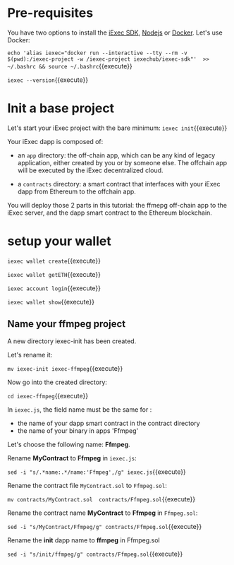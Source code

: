 # Pre-requisites
You have two options to install the [iExec SDK](https://github.com/iExecBlockchainComputing/iexec-sdk), [Nodejs]((https://nodejs.org/en/)) or [Docker](https://www.docker.com/). Let's use Docker:

`echo 'alias iexec="docker run --interactive --tty --rm -v $(pwd):/iexec-project -w /iexec-project iexechub/iexec-sdk"'  >> ~/.bashrc && source ~/.bashrc`{{execute}}

`iexec --version`{{execute}}

# Init a base project

Let's start your iExec project with the bare minimum:
`iexec init`{{execute}}

Your iExec dapp is composed of:

* an ```app``` directory:
the off-chain app, which can be any kind of legacy application, either created by you or by someone else. The offchain app will be executed by the iExec decentralized cloud.

* a ```contracts``` directory:
a smart contract that interfaces with your iExec dapp from Ethereum to the offchain app.


You will deploy those 2 parts in this tutorial: the ffmepg off-chain app to the iExec server, and the dapp smart contract to the Ethereum blockchain.

# setup your wallet

`iexec wallet create`{{execute}}

`iexec wallet getETH`{{execute}}

`iexec account login`{{execute}}

`iexec wallet show`{{execute}}

## Name your ffmpeg project

A new directory iexec-init has been created.

Let's rename it:

`mv iexec-init iexec-ffmpeg`{{execute}}

Now go into the created directory:

`cd iexec-ffmpeg`{{execute}}


In ```iexec.js```, the field name must be the same for :
  - the name of your dapp smart contract in the contract directory
  - the name of your binary in apps 'Ffmpeg'

Let's choose the following name: **Ffmpeg**.

Rename **MyContract** to **Ffmpeg** in ```iexec.js```:

`sed -i "s/.*name:.*/name:'Ffmpeg',/g" iexec.js`{{execute}}


Rename the contract file ```MyContract.sol``` to ```Ffmpeg.sol```:

`mv contracts/MyContract.sol  contracts/Ffmpeg.sol`{{execute}}


Rename the contract name **MyContract** to **Ffmpeg** in ```Ffmpeg.sol```:

`sed -i "s/MyContract/Ffmpeg/g" contracts/Ffmpeg.sol`{{execute}}

Rename the **init** dapp name to **ffmpeg** in Ffmpeg.sol

`sed -i "s/init/ffmpeg/g" contracts/Ffmpeg.sol`{{execute}}
